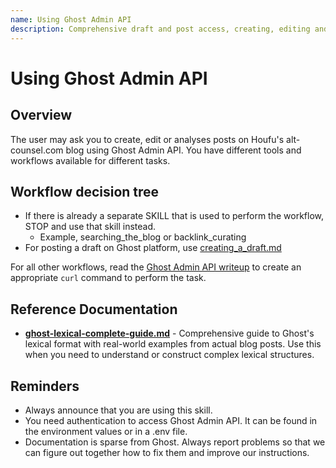 ```yaml
---
name: Using Ghost Admin API
description: Comprehensive draft and post access, creating, editing and analysis. When Claude needs to work with the Ghost Admin API to access content published on alt-counsel.com as Houfu's partner.
---
```


# Using Ghost Admin API

## Overview 

The user may ask you to create, edit or analyses posts on Houfu's alt-counsel.com blog using Ghost Admin API. 
You have different tools and workflows available for different tasks. 

## Workflow decision tree

* If there is already a separate SKILL that is used to perform the workflow, STOP and use that skill instead.
   * Example, searching_the_blog or backlink_curating
* For posting a draft on Ghost platform, use [creating_a_draft.md](creating_a_draft.md)

For all other workflows, read the [Ghost Admin API writeup](ghost-admin-api.md) to create an appropriate `curl` command to perform the task.

## Reference Documentation

* **[ghost-lexical-complete-guide.md](ghost-lexical-complete-guide.md)** - Comprehensive guide to Ghost's lexical format with real-world examples from actual blog posts. Use this when you need to understand or construct complex lexical structures.

## Reminders

* Always announce that you are using this skill.
* You need authentication to access Ghost Admin API. It can be found in the environment values or in a .env file. 
* Documentation is sparse from Ghost. Always report problems so that we can figure out together how to fix them and improve our instructions. 
